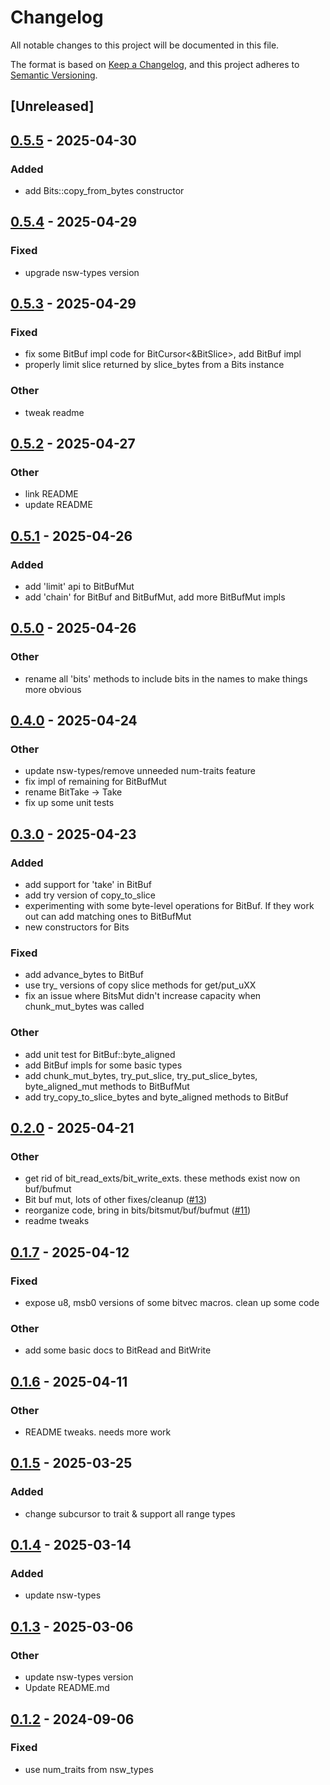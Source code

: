 # Changelog
All notable changes to this project will be documented in this file.

The format is based on [Keep a Changelog](https://keepachangelog.com/en/1.0.0/),
and this project adheres to [Semantic Versioning](https://semver.org/spec/v2.0.0.html).

## [Unreleased]

## [0.5.5](https://github.com/bbaldino/bits-io/compare/v0.5.4...v0.5.5) - 2025-04-30

### Added

- add Bits::copy_from_bytes constructor

## [0.5.4](https://github.com/bbaldino/bits-io/compare/v0.5.3...v0.5.4) - 2025-04-29

### Fixed

- upgrade nsw-types version

## [0.5.3](https://github.com/bbaldino/bits-io/compare/v0.5.2...v0.5.3) - 2025-04-29

### Fixed

- fix some BitBuf impl code for BitCursor<&BitSlice>, add BitBuf impl
- properly limit slice returned by slice_bytes from a Bits instance

### Other

- tweak readme

## [0.5.2](https://github.com/bbaldino/bits-io/compare/v0.5.1...v0.5.2) - 2025-04-27

### Other

- link README
- update README

## [0.5.1](https://github.com/bbaldino/bits-io/compare/v0.5.0...v0.5.1) - 2025-04-26

### Added

- add 'limit' api to BitBufMut
- add 'chain' for BitBuf and BitBufMut, add more BitBufMut impls

## [0.5.0](https://github.com/bbaldino/bits-io/compare/v0.4.0...v0.5.0) - 2025-04-26

### Other

- rename all 'bits' methods to include bits in the names to make things more obvious

## [0.4.0](https://github.com/bbaldino/bits-io/compare/v0.3.0...v0.4.0) - 2025-04-24

### Other

- update nsw-types/remove unneeded num-traits feature
- fix impl of remaining for BitBufMut
- rename BitTake -> Take
- fix up some unit tests

## [0.3.0](https://github.com/bbaldino/bits-io/compare/v0.2.0...v0.3.0) - 2025-04-23

### Added

- add support for 'take' in BitBuf
- add try version of copy_to_slice
- experimenting with some byte-level operations for BitBuf.  If they work out can add matching ones to BitBufMut
- new constructors for Bits

### Fixed

- add advance_bytes to BitBuf
- use try_ versions of copy slice methods for get/put_uXX
- fix an issue where BitsMut didn't increase capacity when chunk_mut_bytes was called

### Other

- add unit test for BitBuf::byte_aligned
- add BitBuf impls for some basic types
- add chunk_mut_bytes, try_put_slice, try_put_slice_bytes, byte_aligned_mut methods to BitBufMut
- add try_copy_to_slice_bytes and byte_aligned methods to BitBuf

## [0.2.0](https://github.com/bbaldino/bits-io/compare/v0.1.7...v0.2.0) - 2025-04-21

### Other

- get rid of bit_read_exts/bit_write_exts.  these methods exist now on buf/bufmut
- Bit buf mut, lots of other fixes/cleanup ([#13](https://github.com/bbaldino/bits-io/pull/13))
- reorganize code, bring in bits/bitsmut/buf/bufmut ([#11](https://github.com/bbaldino/bits-io/pull/11))
- readme tweaks

## [0.1.7](https://github.com/bbaldino/bits-io/compare/v0.1.6...v0.1.7) - 2025-04-12

### Fixed

- expose u8, msb0 versions of some bitvec macros. clean up some code

### Other

- add some basic docs to BitRead and BitWrite

## [0.1.6](https://github.com/bbaldino/bitcursor/compare/v0.1.5...v0.1.6) - 2025-04-11

### Other

- README tweaks.  needs more work

## [0.1.5](https://github.com/bbaldino/bitcursor/compare/v0.1.4...v0.1.5) - 2025-03-25

### Added

- change subcursor to trait & support all range types

## [0.1.4](https://github.com/bbaldino/bitcursor/compare/v0.1.3...v0.1.4) - 2025-03-14

### Added

- update nsw-types

## [0.1.3](https://github.com/bbaldino/bitcursor/compare/v0.1.2...v0.1.3) - 2025-03-06

### Other

- update nsw-types version
- Update README.md

## [0.1.2](https://github.com/bbaldino/bitcursor/compare/v0.1.1...v0.1.2) - 2024-09-06

### Fixed
- use num_traits from nsw_types
